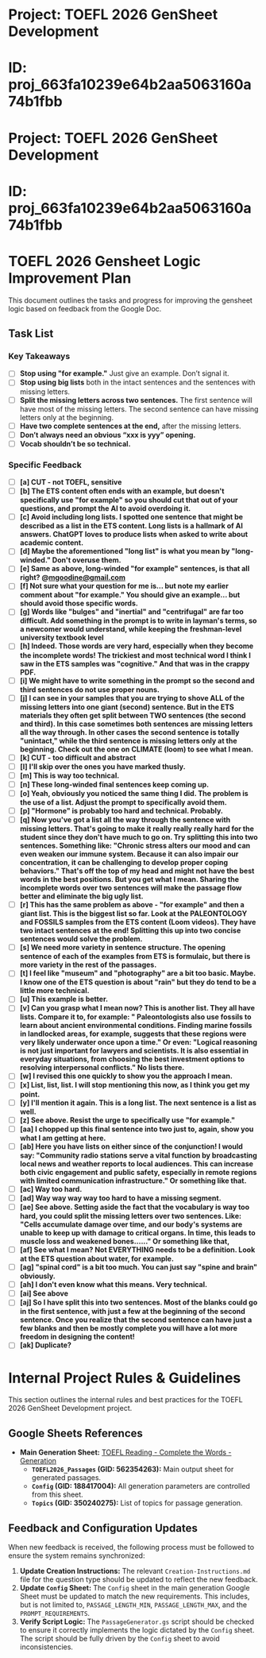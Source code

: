 # Project: TOEFL 2026 GenSheet Development
# ID: proj_663fa10239e64b2aa5063160a74b1fbb


# Project: TOEFL 2026 GenSheet Development
# ID: proj_663fa10239e64b2aa5063160a74b1fbb


# TOEFL 2026 Gensheet Logic Improvement Plan

This document outlines the tasks and progress for improving the gensheet logic based on feedback from the Google Doc.

## Task List

### Key Takeaways

- [ ] **Stop using "for example."** Just give an example. Don’t signal it.
- [ ] **Stop using big lists** both in the intact sentences and the sentences with missing letters.
- [ ] **Split the missing letters across two sentences.** The first sentence will have most of the missing letters. The second sentence can have missing letters only at the beginning.
- [ ] **Have two complete sentences at the end,** after the missing letters.
- [ ] **Don’t always need an obvious “xxx is yyy” opening.**
- [ ] **Vocab shouldn’t be so technical.**

### Specific Feedback

- [ ] **[a] CUT - not TOEFL, sensitive**
- [ ] **[b] The ETS content often ends with an example, but doesn't specifically use "for example" so you should cut that out of your questions, and prompt the AI to avoid overdoing it.**
- [ ] **[c] Avoid including long lists. I spotted one sentence that might be described as a list in the ETS content. Long lists is a hallmark of AI answers. ChatGPT loves to produce lists when asked to write about academic content.**
- [ ] **[d] Maybe the aforementioned "long list" is what you mean by "long-winded." Don't overuse them.**
- [ ] **[e] Same as above, long-winded "for example" sentences, is that all right? @mgoodine@gmail.com**
- [ ] **[f] Not sure what your question for me is... but note my earlier comment about "for example." You should give an example... but should avoid those specific words.**
- [ ] **[g] Words like "bulges" and "inertial" and "centrifugal" are far too difficult. Add something in the prompt is to write in layman's terms, so a newcomer would understand, while keeping the freshman-level university textbook level**
- [ ] **[h] Indeed. Those words are very hard, especially when they become the incomplete words! The trickiest and most technical word I think I saw in the ETS samples was "cognitive." And that was in the crappy PDF.**
- [ ] **[i] We might have to write something in the prompt so the second and third sentences do not use proper nouns.**
- [ ] **[j] I can see in your samples that you are trying to shove ALL of the missing letters into one giant (second) sentence. But in the ETS materials they often get split between TWO sentences (the second and third). In this case sometimes both sentences are missing letters all the way through. In other cases the second sentence is totally "unintact," while the third sentence is missing letters only at the beginning. Check out the one on CLIMATE (loom) to see what I mean.**
- [ ] **[k] CUT - too difficult and abstract**
- [ ] **[l] I'll skip over the ones you have marked thusly.**
- [ ] **[m] This is way too technical.**
- [ ] **[n] These long-winded final sentences keep coming up.**
- [ ] **[o] Yeah, obviously you noticed the same thing I did. The problem is the use of a list. Adjust the prompt to specifically avoid them.**
- [ ] **[p] "Hormone" is probably too hard and technical. Probably.**
- [ ] **[q] Now you've got a list all the way through the sentence with missing letters. That's going to make it really really really hard for the student since they don't have much to go on. Try splitting this into two sentences. Something like: "Chronic stress alters our mood and can even weaken our immune system. Because it can also impair our concentration, it can be challenging to develop proper coping behaviors." That's off the top of my head and might not have the best words in the best positions. But you get what I mean. Sharing the incomplete words over two sentences will make the passage flow better and eliminate the big ugly list.**
- [ ] **[r] This has the same problem as above - "for example" and then a giant list. This is the biggest list so far. Look at the PALEONTOLOGY and FOSSILS samples from the ETS content (Loom videos). They have two intact sentences at the end! Splitting this up into two concise sentences would solve the problem.**
- [ ] **[s] We need more variety in sentence structure. The opening sentence of each of the examples from ETS is formulaic, but there is more variety in the rest of the passages.**
- [ ] **[t] I feel like "museum" and "photography" are a bit too basic. Maybe. I know one of the ETS question is about "rain" but they do tend to be a little more technical.**
- [ ] **[u] This example is better.**
- [ ] **[v] Can you grasp what I mean now? This is another list. They all have lists. Compare it to, for example: " Paleontologists also use fossils to learn about ancient environmental conditions. Finding marine fossils in landlocked areas, for example, suggests that these regions were very likely underwater once upon a time." Or even: "Logical reasoning is not just important for lawyers and scientists. It is also essential in everyday situations, from choosing the best investment options to resolving interpersonal conflicts." No lists there.**
- [ ] **[w] I revised this one quickly to show you the approach I mean.**
- [ ] **[x] List, list, list. I will stop mentioning this now, as I think you get my point.**
- [ ] **[y] I'll mention it again. This is a long list. The next sentence is a list as well.**
- [ ] **[z] See above. Resist the urge to specifically use "for example."**
- [ ] **[aa] I chopped up this final sentence into two just to, again, show you what I am getting at here.**
- [ ] **[ab] Here you have lists on either since of the conjunction! I would say: "Community radio stations serve a vital function by broadcasting local news and weather reports to local audiences. This can increase both civic engagement and public safety, especially in remote regions with limited communication infrastructure." Or something like that.**
- [ ] **[ac] Way too hard.**
- [ ] **[ad] Way way way way too hard to have a missing segment.**
- [ ] **[ae] See above. Setting aside the fact that the vocabulary is way too hard, you could split the missing letters over two sentences. Like: "Cells accumulate damage over time, and our body's systems are unable to keep up with damage to critical organs. In time, this leads to muscle loss and weakened bones......" Or something like that,**
- [ ] **[af] See what I mean? Not EVERYTHING needs to be a definition. Look at the ETS question about water, for example.**
- [ ] **[ag] "spinal cord" is a bit too much. You can just say "spine and brain" obviously.**
- [ ] **[ah] I don't even know what this means. Very technical.**
- [ ] **[ai] See above**
- [ ] **[aj] So I have split this into two sentences. Most of the blanks could go in the first sentence, with just a few at the beginning of the second sentence. Once you realize that the second sentence can have just a few blanks and then be mostly complete you will have a lot more freedom in designing the content!**
- [ ] **[ak] Duplicate?**

# Internal Project Rules & Guidelines

This section outlines the internal rules and best practices for the TOEFL 2026 GenSheet Development project.

## Google Sheets References

-   **Main Generation Sheet:** [TOEFL Reading - Complete the Words - Generation](https://docs.google.com/spreadsheets/d/1mFFyQ9EsjIZQyq3fWJCSLc78aGaIAdXrFGclXvwcLHI/edit)
    -   **`TOEFL2026_Passages` (GID: 562354263):** Main output sheet for generated passages.
    -   **`Config` (GID: 188417004):** All generation parameters are controlled from this sheet.
    -   **`Topics` (GID: 350240275):** List of topics for passage generation.

## Feedback and Configuration Updates

When new feedback is received, the following process must be followed to ensure the system remains synchronized:

1.  **Update Creation Instructions:** The relevant `Creation-Instructions.md` file for the question type should be updated to reflect the new feedback.
2.  **Update `Config` Sheet:** The `Config` sheet in the main generation Google Sheet must be updated to match the new requirements. This includes, but is not limited to, `PASSAGE_LENGTH_MIN`, `PASSAGE_LENGTH_MAX`, and the `PROMPT_REQUIREMENTS`.
3.  **Verify Script Logic:** The `PassageGenerator.gs` script should be checked to ensure it correctly implements the logic dictated by the `Config` sheet. The script should be fully driven by the `Config` sheet to avoid inconsistencies.
